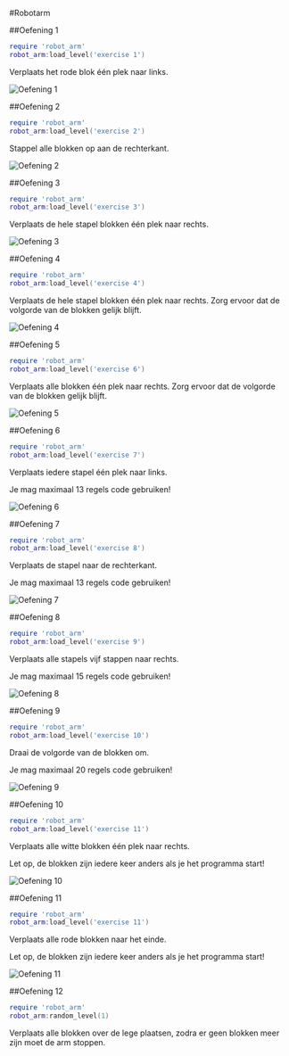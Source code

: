 #Robotarm

##Oefening 1
```lua
require 'robot_arm'
robot_arm:load_level('exercise 1')
```
Verplaats het rode blok één plek naar links.

![Oefening 1](https://github.com/davinci-ao/robotarm/readme/exercise1.png)

##Oefening 2
```lua
require 'robot_arm'
robot_arm:load_level('exercise 2')
```
Stappel alle blokken op aan de rechterkant.

![Oefening 2](https://github.com/davinci-ao/robotarm/readme/exercise2.png)

##Oefening 3
```lua
require 'robot_arm'
robot_arm:load_level('exercise 3')
```
Verplaats de hele stapel blokken één plek naar rechts.

![Oefening 3](https://github.com/davinci-ao/robotarm/readme/exercise3.png)

##Oefening 4
```lua
require 'robot_arm'
robot_arm:load_level('exercise 4')
```
Verplaats de hele stapel blokken één plek naar rechts. Zorg ervoor dat de volgorde van de blokken gelijk blijft.

![Oefening 4](https://github.com/davinci-ao/robotarm/readme/exercise4.png)

##Oefening 5
```lua
require 'robot_arm'
robot_arm:load_level('exercise 6')
```
Verplaats alle blokken één plek naar rechts. Zorg ervoor dat de volgorde van de blokken gelijk blijft. 

![Oefening 5](https://github.com/davinci-ao/robotarm/readme/exercise5.png)

##Oefening 6
```lua
require 'robot_arm'
robot_arm:load_level('exercise 7')
```
Verplaats iedere stapel één plek naar links.

Je mag maximaal 13 regels code gebruiken!

![Oefening 6](https://github.com/davinci-ao/robotarm/readme/exercise6.png)

##Oefening 7
```lua
require 'robot_arm'
robot_arm:load_level('exercise 8')
```
Verplaats de stapel naar de rechterkant.

Je mag maximaal 13 regels code gebruiken!

![Oefening 7](https://github.com/davinci-ao/robotarm/readme/exercise7.png)

##Oefening 8
```lua
require 'robot_arm'
robot_arm:load_level('exercise 9')
```
Verplaats alle stapels vijf stappen naar rechts.

Je mag maximaal 15 regels code gebruiken!

![Oefening 8](https://github.com/davinci-ao/robotarm/readme/exercise8.png)

##Oefening 9
```lua
require 'robot_arm'
robot_arm:load_level('exercise 10')
```
Draai de volgorde van de blokken om.

Je mag maximaal 20 regels code gebruiken!

![Oefening 9](https://github.com/davinci-ao/robotarm/readme/exercise9.png)

##Oefening 10
```lua
require 'robot_arm'
robot_arm:load_level('exercise 11')
```
Verplaats alle witte blokken één plek naar rechts. 

Let op, de blokken zijn iedere keer anders als je het programma start!

![Oefening 10](https://github.com/davinci-ao/robotarm/readme/exercise10.png)

##Oefening 11
```lua
require 'robot_arm'
robot_arm:load_level('exercise 11')
```
Verplaats alle rode blokken naar het einde.

Let op, de blokken zijn iedere keer anders als je het programma start!

![Oefening 11](https://github.com/davinci-ao/robotarm/readme/exercise11.png)

##Oefening 12
```lua
require 'robot_arm'
robot_arm:random_level(1)
```
Verplaats alle blokken over de lege plaatsen, zodra er geen blokken meer zijn moet de arm stoppen.